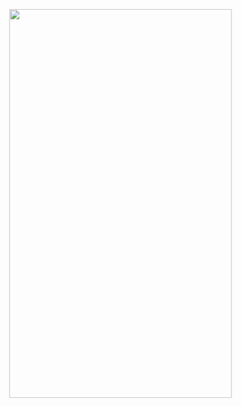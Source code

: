 
<img src="https://user-images.githubusercontent.com/97331900/216898734-70c2e512-17fc-46c2-b3df-c7d5eefc3943.jpg"  width="400" height="700">
